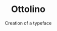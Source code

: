 ---
layout: projects
type: typeface
featured: 
color: 

# info
title: Ottolino
subtitle: Creation of a typeface
body: 
category: Typography

# meta
client: personal project
link: #link to potential website
tags: #no more than three
  - tag: 
  - tag: 
  - tag: 

# content
video_id: #vimeo video id

---